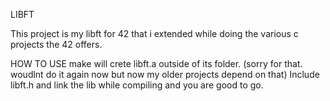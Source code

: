 LIBFT

This project is my libft for 42 that i extended while doing the various c projects 
the 42 offers.

HOW TO USE
make will crete libft.a outside of its folder. (sorry for that. woudlnt do it again now but now my older projects depend on that)
Include libft.h and link the lib while compiling and you are good to go. 
